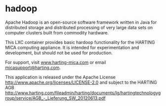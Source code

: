 # hadoop

Apache Hadoop is an open-source software framework written in Java for distributed storage and distributed processing of very large data sets on computer clusters built from commodity hardware.

This LXC container provides basic hardoop functionality for the HARTING MICA computing appliance. It is intended for experimentation and development, but should not be used for production.

For support, visit www.harting-mica.com or email micasupport@harting.com.

This application is released under the Apache License http://www.apache.org/licenses/LICENSE-2.0 and subject to the HARTING AGB
http://www.harting.com/fileadmin/harting/documents/lg/hartingtechnologygroup/service/AGB_-_Lieferung_SW_20120613.pdf 
